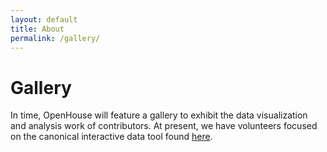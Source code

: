 ```yaml
---
layout: default
title: About
permalink: /gallery/
---
```


# Gallery

In time, OpenHouse will feature a gallery to exhibit the data visualization and analysis work of contributors.  At present, we have volunteers focused on the canonical interactive data tool found [here](http://gallery-content.dataskeptic.com.s3-website-ap-southeast-2.amazonaws.com/contingency-plots/index.htm).